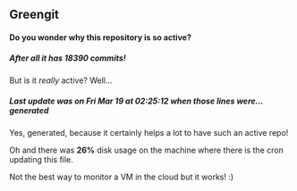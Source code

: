 ## Greengit

#### Do you wonder why this repository is so active?

##### After all it has 18390 commits!

But is it *really* active? Well...

##### Last update was on Fri Mar 19 at 02:25:12 when those lines were... generated

Yes, generated, because it certainly helps a lot to have such an active repo!

Oh and there was **26%** disk usage on the machine
where there is the cron updating this file.

Not the best way to monitor a VM in the cloud but it works! :)
